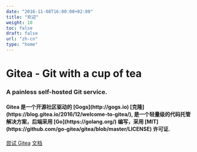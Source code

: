 ```yaml
---
date: "2016-11-08T16:00:00+02:00"
title: "欢迎"
weight: 10
toc: false
draft: false
url: "zh-cn"
type: "home"
---
```

<h1 class="title is-1">Gitea - Git with a cup of tea</h1>
<h3 class="subtitle is-3">A painless self-hosted Git service.</h3>
<h4 class="subtitle">
    Gitea 是一个开源社区驱动的 [Gogs](http://gogs.io) [克隆](https://blog.gitea.io/2016/12/welcome-to-gitea/),
	是一个轻量级的代码托管解决方案，后端采用 [Go](https://golang.org/) 编写，采用 
	[MIT](https://github.com/go-gitea/gitea/blob/master/LICENSE) 许可证.
</h4>

<div class="container">
<a class="button is-success is-large" href="https://try.gitea.io" target="_blank">尝试 Gitea</a>
<a class="button is-light is-large" href="https://docs.gitea.io">文档</a>
</div>
